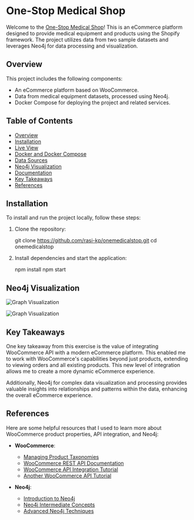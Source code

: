 # One-Stop Medical Shop

Welcome to the [One-Stop Medical Shop](https://onemedical.store/)! This is an eCommerce platform designed to provide medical equipment and products using the Shopify framework. The project utilizes data from two sample datasets and leverages Neo4j for data processing and visualization.

## Overview

This project includes the following components:

- An eCommerce platform based on WooCommerce.
- Data from medical equipment datasets, processed using Neo4j.
- Docker Compose for deploying the project and related services.

## Table of Contents

- [Overview](#overview)
- [Installation](#installation)
- [Live View](https://onemedical.store/)
- [Docker and Docker Compose](#docker-and-docker-compose)
- [Data Sources](#data-sources)
- [Neo4j Visualization](#neo4j-visualization)
- [Documentation](https://drive.google.com/file/d/1elz-1Cx0a3hrgSrojOjDDbJLsf1u9HHi/view?usp=sharing)
- [Key Takeaways](#key-takeaways)
- [References](#references)

## Installation

To install and run the project locally, follow these steps:

1. Clone the repository:

    git clone https://github.com/rasi-kp/onemedicalstop.git
    cd onemedicalstop

2. Install dependencies and start the application:

    npm install
    npm start

## Neo4j Visualization

![Graph Visualization](https://github.com/rasi-kp/onemedicalstop/assets/107319917/96f3d02a-4126-4820-9742-68838e4e4c8c)

![Graph Visualization](https://github.com/rasi-kp/onemedicalstop/assets/107319917/e90669a1-e082-4e0a-8699-0a321bcfc715)


## Key Takeaways

One key takeaway from this exercise is the value of integrating WooCommerce API with a modern eCommerce platform. This enabled me to work with WooCommerce's capabilities beyond just products, extending to viewing orders and all existing products. This new level of integration allows me to create a more dynamic eCommerce experience.

Additionally, Neo4j for complex data visualization and processing provides valuable insights into relationships and patterns within the data, enhancing the overall eCommerce experience.

## References

Here are some helpful resources that I used to learn more about WooCommerce product properties, API integration, and Neo4j:

- **WooCommerce**:
    - [Managing Product Taxonomies](https://woocommerce.com/document/managing-product-taxonomies/)
    - [WooCommerce REST API Documentation](https://woocommerce.github.io/woocommerce-rest-api-docs/?javascript=create-a-product)
    - [WooCommerce API Integration Tutorial](https://youtu.be/5qGz7EiAYXQ?si=EB2nScLmEreiXn0e)
    - [Another WooCommerce API Tutorial](https://youtu.be/hJCjYdxySIw?si=ZYq7OEs8GwAW3QDw)

- **Neo4j**:
    - [Introduction to Neo4j](https://youtu.be/pgqQ4ugjIIM?si=KZvQS5fRPY-JVq_F)
    - [Neo4j Intermediate Concepts](https://youtu.be/snjnJCZhXUM?si=9xozAc8DZCPC4IHa)
    - [Advanced Neo4j Techniques](https://youtu.be/xKVA2gL8WHs?si=1x-DKuVPkaW1jTij)
